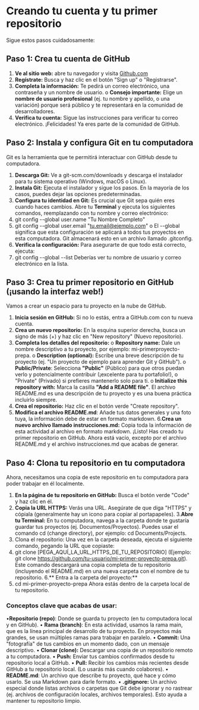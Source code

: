 # Creando tu cuenta y tu primer repositorio
Sigue estos pasos cuidadosamente:
## Paso 1: Crea tu cuenta de GitHub
1. **Ve al sitio web:** abre tu navegador y visita [Github.com](https://github.com/)
2. **Regístrate:** Busca y haz clic en el botón "Sign up" o "Registrarse".
3. **Completa la información:** Te pedirá un correo electrónico, una contraseña y un nombre de usuario.
o **Consejo importante:** Elige un **nombre de usuario profesional** (ej. tu nombre y apellido, o
una variación) porque será público y te representará en la comunidad de desarrolladores.
4. **Verifica tu cuenta:** Sigue las instrucciones para verificar tu correo electrónico.
¡Felicidades! Ya eres parte de la comunidad de GitHub.
## Paso 2: Instala y configura Git en tu computadora
Git es la herramienta que te permitirá interactuar con GitHub desde tu computadora.
1. **Descarga Git:** Ve a git-scm.com/downloads y descarga el instalador para tu sistema operativo
(Windows, macOS o Linux).
2. **Instala Git:** Ejecuta el instalador y sigue los pasos. En la mayoría de los casos, puedes dejar las
opciones predeterminadas.
 3. **Configura tu identidad en Git:** Es crucial que Git sepa quién eres cuando haces cambios. Abre tu
**Terminal** y ejecuta los siguientes comandos, reemplazando con tu nombre y correo electrónico:
4. git config --global user.name "Tu Nombre Completo"
5. git config --global user.email "tu.email@ejemplo.com"
o El --global significa que esta configuración se aplicará a todos tus proyectos en esta
computadora. Git almacenará esto en un archivo llamado .gitconfig.
6. **Verifica la configuración:** Para asegurarte de que todo está correcto, ejecuta:
7. git config --global --list
Deberías ver tu nombre de usuario y correo electrónico en la lista.
## Paso 3: Crea tu primer repositorio en GitHub (¡usando la interfaz web!)
Vamos a crear un espacio para tu proyecto en la nube de GitHub.
1. **Inicia sesión en GitHub:** Si no lo estás, entra a GitHub.com con tu nueva cuenta.
2. **Crea un nuevo repositorio:** En la esquina superior derecha, busca un signo de más (+) y haz clic en
"New repository" (Nuevo repositorio).
3. **Completa los detalles del repositorio:**
o **Repository name:** Dale un nombre descriptivo a tu proyecto, por ejemplo: mi-primerproyecto-prepa.
o **Description (optional):** Escribe una breve descripción de tu proyecto (ej. "Un proyecto de
ejemplo para aprender Git y GitHub").
o **Public/Private**: Selecciona **"Public"** (Público) para que otros puedan verlo y
potencialmente contribuir (¡excelente para tu portafolio!), o "Private" (Privado) si prefieres
mantenerlo solo para ti.
o **Initialize this repository with:** Marca la casilla **"Add a README file"**. El archivo
README.md es una descripción de tu proyecto y es una buena práctica incluirlo siempre.
4. **Crea el repositorio:** Haz clic en el botón verde "Create repository".
5. **Modifica el archivo README.md**: Añade tus datos generales y una foto tuya, la información debe
de estar en formato markdown.
6.**Crea un nuevo archivo llamado instrucciones.md:** Copia toda la información de esta actividad al
archivo en formato markdown.
¡Listo! Has creado tu primer repositorio en GitHub. Ahora está vacío, excepto por el archivo README.md y
el archivo instrucciones.md que acabas de generar.
## Paso 4: Clona tu repositorio en tu computadora
Ahora, necesitamos una copia de este repositorio en tu computadora para poder trabajar en él localmente.
1. **En la página de tu repositorio en GitHub:** Busca el botón verde "Code" y haz clic en él.
2. **Copia la URL HTTPS:** Verás una URL. Asegúrate de que diga "HTTPS" y cópiala (generalmente
hay un icono para copiar al portapapeles).
3.**Abre tu Terminal:** En tu computadora, navega a la carpeta donde te gustaría guardar tus proyectos
(ej. Documentos/Proyectos). Puedes usar el comando cd (change directory), por ejemplo: cd
Documents/Projects.
4. Clona el repositorio: Una vez en la carpeta deseada, ejecuta el siguiente comando, pegando la URL
que copiaste:
5. git clone [PEGA_AQUÍ_LA_URL_HTTPS_DE_TU_REPOSITORIO]
(Ejemplo: git clone https://github.com/tu-usuario/mi-primer-proyecto-prepa.git). Este comando
descargará una copia completa de tu repositorio (incluyendo el README.md) en una nueva carpeta
con el nombre de tu repositorio.
6.** Entra a la carpeta del proyecto:**
 7. cd mi-primer-proyecto-prepa
Ahora estás dentro de la carpeta local de tu repositorio.
### Conceptos clave que acabas de usar:
•**Repositorio (repo)**: Donde se guarda tu proyecto (en tu computadora local y en GitHub).
• **Rama (branch)**: En esta actividad, usamos la rama main, que es la línea principal de desarrollo de tu
proyecto. En proyectos más grandes, se usan múltiples ramas para trabajar en paralelo.
• **Commit:** Una "fotografía" de tus cambios en un momento dado, con un mensaje descriptivo.
• **Clonar (clone):** Descargar una copia de un repositorio remoto a tu computadora.
• **Push:** Enviar tus cambios confirmados desde tu repositorio local a GitHub.
• **Pull:** Recibir los cambios más recientes desde GitHub a tu repositorio local. (Lo usarás más cuando
colabores).
• **README.md**: Un archivo que describe tu proyecto, qué hace y cómo usarlo. Se usa Markdown
para darle formato.
• **.gitignore:** Un archivo especial donde listas archivos o carpetas que Git debe ignorar y no rastrear
(ej. archivos de configuración locales, archivos temporales). Esto ayuda a mantener tu repositorio
limpio.






